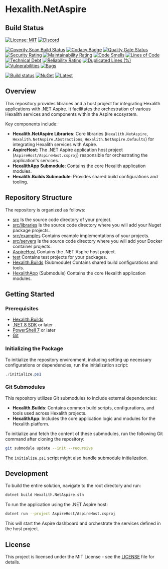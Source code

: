 # Hexalith.NetAspire

## Build Status

[![License: MIT](https://img.shields.io/github/license/hexalith/hexalith.NetAspire)](https://github.com/hexalith/hexalith/blob/main/LICENSE)
[![Discord](https://img.shields.io/discord/1063152441819942922?label=Discord&logo=discord&logoColor=white&color=d82679)](https://discordapp.com/channels/1102166958918610994/1102166958918610997)

[![Coverity Scan Build Status](https://scan.coverity.com/projects/27051/badge.svg)](https://scan.coverity.com/projects/hexalith-NetAspire)
[![Codacy Badge](https://app.codacy.com/project/badge/Grade/d48f6d9ab9fb4776b6b4711fc556d1c4)](https://app.codacy.com/gh/Hexalith/Hexalith.NetAspire/dashboard?utm_source=gh&utm_medium=referral&utm_content=&utm_campaign=Badge_grade)
[![Quality Gate Status](https://sonarcloud.io/api/project_badges/measure?project=Hexalith_Hexalith.NetAspire&metric=alert_status)](https://sonarcloud.io/summary/new_code?id=Hexalith_Hexalith.NetAspire)
[![Security Rating](https://sonarcloud.io/api/project_badges/measure?project=Hexalith_Hexalith.NetAspire&metric=security_rating)](https://sonarcloud.io/summary/new_code?id=Hexalith_Hexalith.NetAspire)
[![Maintainability Rating](https://sonarcloud.io/api/project_badges/measure?project=Hexalith_Hexalith.NetAspire&metric=sqale_rating)](https://sonarcloud.io/summary/new_code?id=Hexalith_Hexalith.NetAspire)
[![Code Smells](https://sonarcloud.io/api/project_badges/measure?project=Hexalith_Hexalith.NetAspire&metric=code_smells)](https://sonarcloud.io/summary/new_code?id=Hexalith_Hexalith.NetAspire)
[![Lines of Code](https://sonarcloud.io/api/project_badges/measure?project=Hexalith_Hexalith.NetAspire&metric=ncloc)](https://sonarcloud.io/summary/new_code?id=Hexalith_Hexalith.NetAspire)
[![Technical Debt](https://sonarcloud.io/api/project_badges/measure?project=Hexalith_Hexalith.NetAspire&metric=sqale_index)](https://sonarcloud.io/summary/new_code?id=Hexalith_Hexalith.NetAspire)
[![Reliability Rating](https://sonarcloud.io/api/project_badges/measure?project=Hexalith_Hexalith.NetAspire&metric=reliability_rating)](https://sonarcloud.io/summary/new_code?id=Hexalith_Hexalith.NetAspire)
[![Duplicated Lines (%)](https://sonarcloud.io/api/project_badges/measure?project=Hexalith_Hexalith.NetAspire&metric=duplicated_lines_density)](https://sonarcloud.io/summary/new_code?id=Hexalith_Hexalith.NetAspire)
[![Vulnerabilities](https://sonarcloud.io/api/project_badges/measure?project=Hexalith_Hexalith.NetAspire&metric=vulnerabilities)](https://sonarcloud.io/summary/new_code?id=Hexalith_Hexalith.NetAspire)
[![Bugs](https://sonarcloud.io/api/project_badges/measure?project=Hexalith_Hexalith.NetAspire&metric=bugs)](https://sonarcloud.io/summary/new_code?id=Hexalith_Hexalith.NetAspire)

[![Build status](https://github.com/Hexalith/Hexalith.NetAspire/actions/workflows/build-release.yml/badge.svg)](https://github.com/Hexalith/Hexalith.NetAspire/actions)
[![NuGet](https://img.shields.io/nuget/v/Hexalith.NetAspire.svg)](https://www.nuget.org/packages/Hexalith.NetAspire)
[![Latest](https://img.shields.io/github/v/release/Hexalith/Hexalith.NetAspire?include_prereleases&label=preview)](https://github.com/Hexalith/Hexalith.NetAspire/pkgs/nuget/Hexalith.NetAspire)

## Overview

This repository provides libraries and a host project for integrating Hexalith applications with .NET Aspire. It facilitates the orchestration of various Hexalith services and components within the Aspire ecosystem.

Key components include:
- **Hexalith.NetAspire Libraries**: Core libraries (`Hexalith.NetAspire`, `Hexalith.NetAspire.Abstractions`, `Hexalith.NetAspire.Defaults`) for integrating Hexalith services with Aspire.
- **AspireHost**: The .NET Aspire application host project (`AspireHost/AspireHost.csproj`) responsible for orchestrating the application's services.
- **HexalithApp Submodule**: Contains the core Hexalith application modules.
- **Hexalith.Builds Submodule**: Provides shared build configurations and tooling.


## Repository Structure

The repository is organized as follows:

- [src](./src/README.md) Is the source code directory of your project.
- [src/libraries](./src/libraries/README.md) Is the source code directory where you will add your Nuget package projects.
- [src/examples](./src/examples/README.md) Contains example implementations of your projects.
- [src/servers](./src/servers/README.md) Is the source code directory where you will add your Docker container projects.
- [AspireHost](./AspireHost/README.md) Contains the .NET Aspire host project.
- [test](./test/README.md) Contains test projects for your packages.
- [Hexalith.Builds](./Hexalith.Builds/README.md) (Submodule) Contains shared build configurations and tools.
- [HexalithApp](./HexalithApp/README.md) (Submodule) Contains the core Hexalith application modules.

## Getting Started

### Prerequisites

- [Hexalith.Builds](https://github.com/Hexalith/Hexalith.Builds)
- [.NET 8 SDK](https://dotnet.microsoft.com/download) or later
- [PowerShell 7](https://github.com/PowerShell/PowerShell) or later
- [Git](https://git-scm.com/)

### Initializing the Package

To initialize the repository environment, including setting up necessary configurations or dependencies, run the initialization script:

```powershell
./initialize.ps1
```


### Git Submodules

This repository utilizes Git submodules to include external dependencies:

- **Hexalith.Builds**: Contains common build scripts, configurations, and tools used across Hexalith projects.
- **HexalithApp**: Includes the core application logic and modules for the Hexalith platform.

To initialize and fetch the content of these submodules, run the following Git command after cloning the repository:

```bash
git submodule update --init --recursive
```

The `initialize.ps1` script might also handle submodule initialization.


## Development

To build the entire solution, navigate to the root directory and run:

```bash
dotnet build Hexalith.NetAspire.sln
```

To run the application using the .NET Aspire host:

```bash
dotnet run --project AspireHost/AspireHost.csproj
```

This will start the Aspire dashboard and orchestrate the services defined in the host project.


## License

This project is licensed under the MIT License - see the [LICENSE](LICENSE) file for details.

